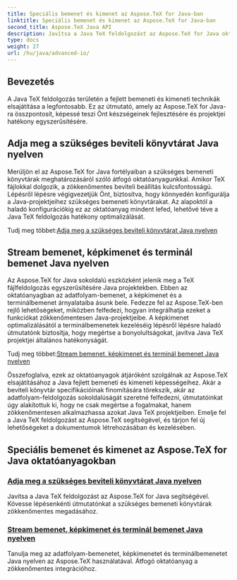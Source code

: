```yaml
---
title: Speciális bemenet és kimenet az Aspose.TeX for Java-ban
linktitle: Speciális bemenet és kimenet az Aspose.TeX for Java-ban
second_title: Aspose.TeX Java API
description: Javítsa a Java TeX feldolgozást az Aspose.TeX for Java oktatóanyaggal. Ismerje meg a bemeneti könyvtárak megadását és a továbbfejlesztett Java projektek adatfolyam-feldolgozásának optimalizálását.
type: docs
weight: 27
url: /hu/java/advanced-io/
---
```


## Bevezetés

A Java TeX feldolgozás területén a fejlett bemeneti és kimeneti technikák elsajátítása a legfontosabb. Ez az útmutató, amely az Aspose.TeX for Java-ra összpontosít, képessé teszi Önt készségeinek fejlesztésére és projektjei hatékony egyszerűsítésére.

## Adja meg a szükséges beviteli könyvtárat Java nyelven

Merüljön el az Aspose.TeX for Java fortélyaiban a szükséges bemeneti könyvtárak meghatározásáról szóló átfogó oktatóanyagunkkal. Amikor TeX fájlokkal dolgozik, a zökkenőmentes beviteli beállítás kulcsfontosságú. Lépésről lépésre végigvezetjük Önt, biztosítva, hogy könnyedén konfigurálja a Java-projektjeihez szükséges bemeneti könyvtárakat. Az alapoktól a haladó konfigurációkig ez az oktatóanyag mindent lefed, lehetővé téve a Java TeX feldolgozás hatékony optimalizálását.

 Tudj meg többet:[Adja meg a szükséges beviteli könyvtárat Java nyelven](./required-input-directory/)

## Stream bemenet, képkimenet és terminál bemenet Java nyelven

Az Aspose.TeX for Java sokoldalú eszközként jelenik meg a TeX fájlfeldolgozás egyszerűsítésére Java projektekben. Ebben az oktatóanyagban az adatfolyam-bemenet, a képkimenet és a terminálbemenet árnyalataiba ásunk bele. Fedezze fel az Aspose.TeX-ben rejlő lehetőségeket, miközben felfedezi, hogyan integrálhatja ezeket a funkciókat zökkenőmentesen Java-projektjeibe. A képkimenet optimalizálásától a terminálbemenetek kezeléséig lépésről lépésre haladó útmutatónk biztosítja, hogy megértse a bonyolultságokat, javítva Java TeX projektjei általános hatékonyságát.

 Tudj meg többet:[Stream bemenet, képkimenet és terminál bemenet Java nyelven](./stream-input-image-output/)

Összefoglalva, ezek az oktatóanyagok átjáróként szolgálnak az Aspose.TeX elsajátításához a Java fejlett bemeneti és kimeneti képességeihez. Akár a beviteli könyvtár specifikációinak finomítására törekszik, akár az adatfolyam-feldolgozás sokoldalúságát szeretné felfedezni, útmutatóinkat úgy alakítottuk ki, hogy ne csak megértse a fogalmakat, hanem zökkenőmentesen alkalmazhassa azokat Java TeX projektjeiben. Emelje fel a Java TeX feldolgozást az Aspose.TeX segítségével, és tárjon fel új lehetőségeket a dokumentumok létrehozásában és kezelésében.
## Speciális bemenet és kimenet az Aspose.TeX for Java oktatóanyagokban
### [Adja meg a szükséges beviteli könyvtárat Java nyelven](./required-input-directory/)
Javítsa a Java TeX feldolgozást az Aspose.TeX for Java segítségével. Kövesse lépésenkénti útmutatónkat a szükséges bemeneti könyvtárak zökkenőmentes megadásához.
### [Stream bemenet, képkimenet és terminál bemenet Java nyelven](./stream-input-image-output/)
Tanulja meg az adatfolyam-bemenetet, képkimenetet és terminálbemenetet Java nyelven az Aspose.TeX használatával. Átfogó oktatóanyag a zökkenőmentes integrációhoz.